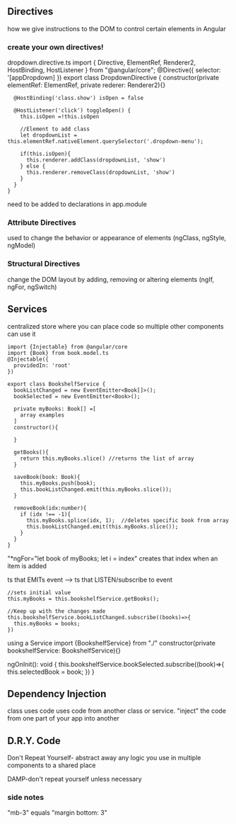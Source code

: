 ## Directives
  how we give instructions to the DOM to control certain elements in Angular

### create your own directives!
  dropdown.directive.ts
    import { Directive, ElementRef, Renderer2, HostBinding, HostListener } from "@angular/core";
    @Directive({
      selector: '[appDropdown]
    })
    export class DropdownDirective {
      constructor(private elementRef: ElementRef, private rederer: Renderer2){}

      @HostBinding('class.show') isOpen = false

      @HostListener('click') toggleOpen() {
        this.isOpen =!this.isOpen

        //Element to add class
        let dropdownList = this.elementRef.nativeElement.querySelector('.dropdown-menu');

        if(this.isOpen){
          this.renderer.addClass(dropdownList, 'show')
        } else {
          this.renderer.removeClass(dropdownList, 'show')
        }
      }
    }

need to be added to declarations in app.module

### Attribute Directives
  used to change the behavior or appearance of elements (ngClass, ngStyle, ngModel)

### Structural Directives
  change the DOM layout by adding, removing or altering elements (ngIf, ngFor, ngSwitch)


## Services
  centralized store where you can place code so multiple other components can use it

    import {Injectable} from @angular/core
    import {Book} from book.model.ts
    @Injectable({
      providedIn: 'root'
    })

    export class BookshelfService {
      bookListChanged = new EventEmitter<Book[]>();
      bookSelected = new EventEmitter<Book>();

      private myBooks: Book[] =[
        array examples
      ]
      constructor(){
      
      }    

      getBooks(){
        return this.myBooks.slice() //returns the list of array
      }

      saveBook(book: Book){
        this.myBooks.push(book);
        this.bookListChanged.emit(this.myBooks.slice());
      }

      removeBook(idx:number){
        if (idx !== -1){
          this.myBooks.splice(idx, 1);  //deletes specific book from array
          this.bookListChanged.emit(this.myBooks.slice());
        }
      }
    }

"*ngFor="let book of myBooks; let i = index"  creates that index when an item is added


ts that EMITs event --> ts that LISTEN/subscribe to event

    //sets initial value
    this.myBooks = this.bookshelfService.getBooks();

    //Keep up with the changes made
    this.bookshelfService.bookListChanged.subscribe((books)=>{
      this.myBooks = books;
    })


using a Service
  import {BookshelfService} from "./"
  constructor(private bookshelfService: BookshelfService){}

  ngOnInit(): void {
    this.bookshelfService.bookSelected.subscribe((book)=>{
      this.selectedBook = book;
    })
  }



## Dependency Injection
class uses code uses code from another class or service. "inject" the code from one part of your app into another

## D.R.Y. Code
  Don't Repeat Yourself- abstract away any logic you use in multiple components to a shared place

  DAMP-don't repeat yourself unless necessary


  ### side notes

  "mb-3" equals "margin bottom: 3"